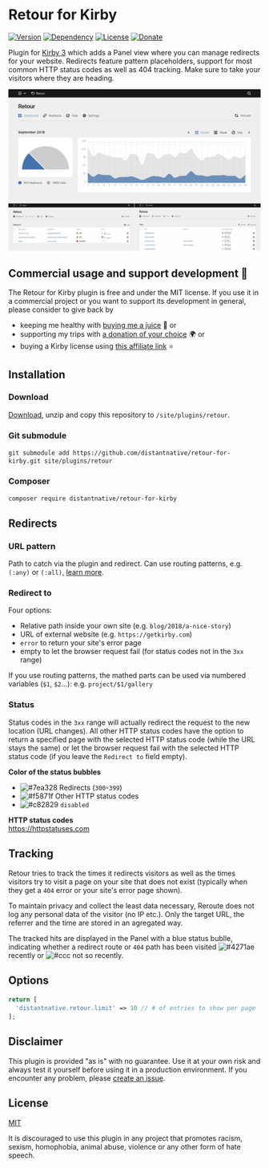# Retour for Kirby

[![Version](https://img.shields.io/badge/release-1.0.0-4271ae.svg?style=for-the-badge)](https://github.com/distantnative/retour-for-kirby/releases)
[![Dependency](https://img.shields.io/badge/kirby-3.0.2-cca000.svg?style=for-the-badge)](https://getkirby.com/news/releases)
[![License](https://img.shields.io/badge/license-MIT-7ea328.svg?style=for-the-badge)](https://opensource.org/licenses/MIT)
[![Donate](https://img.shields.io/badge/Give-back-c82829.svg?style=for-the-badge)](https://paypal.me/distantnative)

Plugin for [Kirby 3](https://getkirby.com) which adds a Panel view where you can manage redirects for your website. Redirects feature pattern placeholders, support for most common HTTP status codes as well as 404 tracking. Make sure to take your visitors where they are heading.

![Screenshots](screenshots.jpeg)

## Commercial usage and support development 💛

The Retour for Kirby plugin is free and under the MIT license. If you use it in a commercial project or you want to support its development in general, please consider to give back by

- keeping me healthy with [buying me a juice](https://buymeacoff.ee/distantnative) 🥤 or
- supporting my trips with [a donation of your choice](https://paypal.me/distantnative) 🌍 or
- buying a Kirby license using [this affiliate link](https://a.paddle.com/v2/click/1129/35921?link=1170) ⭐️


## Installation

### Download

[Download](https://github.com/distantnative/retour-for-kirby/archive/master.zip), unzip and copy this repository to `/site/plugins/retour`.

### Git submodule

```
git submodule add https://github.com/distantnative/retour-for-kirby.git site/plugins/retour
```

### Composer

```
composer require distantnative/retour-for-kirby
```

## Redirects

### URL pattern
Path to catch via the plugin and redirect. Can use routing patterns, e.g. `(:any)` or `(:all)`, [learn more](https://getkirby.com/docs/reference/router/patterns).

### Redirect to
Four options:
- Relative path inside your own site (e.g. `blog/2018/a-nice-story`)
- URL of external website (e.g. `https://getkirby.com`)
- `error` to return your site's error page
- empty to let the browser request fail (for status codes not in the `3xx` range)

If you use routing patterns, the mathed parts can be used via numbered variables (`$1`, `$2`...): e.g. `project/$1/gallery`

### Status
Status codes in the `3xx` range will actually redirect the request to the new location (URL changes). All other HTTP status codes have the option to return a specified page with the selected HTTP status code (while the URL stays the same) or let the browser request fail with the selected HTTP status code (if you leave the `Redirect to` field empty).

**Color of the status bubbles**
- ![#7ea328](https://via.placeholder.com/16.png/7ea328?text=+) Redirects (`300`-`399`)
- ![#f5871f](https://via.placeholder.com/16.png/f5871f?text=+) Other HTTP status codes
- ![#c82829](https://via.placeholder.com/16.png/c82829?text=+) `disabled`

**HTTP status codes**  
https://httpstatuses.com

## Tracking

Retour tries to track the times it redirects visitors as well as the times visitors try to visit a page on your site that does not exist (typically when they get a `404` error or your site's error page shown).

To maintain privacy and collect the least data necessary, Reroute does not log any personal data of the visitor (no IP etc.). Only the target URL, the referrer and the time are stored in an agregated way.

The tracked hits are displayed in the Panel with a blue status bublle, indicating whether a redirect route or `404` path has been visited ![#4271ae](https://via.placeholder.com/14.png/4271ae?text=+) recently or ![#ccc](https://via.placeholder.com/14.png/ccc?text=+) not so recently.

## Options

```php
return [
  'distantnative.retour.limit' => 10 // # of entries to show per page
];
```

## Disclaimer

This plugin is provided "as is" with no guarantee. Use it at your own risk and always test it yourself before using it in a production environment. If you encounter any problem, please [create an issue](https://github.com/distantnative/retour-for-kirby/issues/new).

## License

[MIT](https://opensource.org/licenses/MIT)

It is discouraged to use this plugin in any project that promotes racism, sexism, homophobia, animal abuse, violence or any other form of hate speech.


